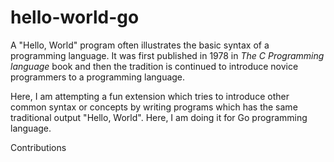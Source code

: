 # hello-world-go

A "Hello, World" program often illustrates the basic syntax of a programming language. It was first published in 1978 in _The C Programming language_ book and then the tradition is continued to introduce novice programmers to a programming language. 

Here, I am attempting a fun extension which tries to introduce other common syntax or concepts by writing programs which has the same traditional output "Hello, World". Here, I am doing it for Go programming language.


Contributions
